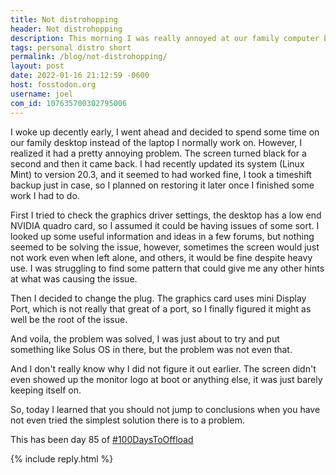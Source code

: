 ```yaml
---
title: Not distrohopping
header: Not distrohopping
description: This morning I was really annoyed at our family computer because of its graphical issues, Linux Mint seemed to have failed me, but here's what I found out
tags: personal distro short
permalink: /blog/not-distrohopping/
layout: post
date: 2022-01-16 21:12:59 -0600
host: fosstodon.org
username: joel
com_id: 107635700302795006
---
```


I woke up decently early, I went ahead and decided to spend some time on our family desktop instead of the laptop I normally work on. However, I realized it had a pretty annoying problem. The screen turned black for a second and then it came back. I had recently updated its system (Linux Mint) to version 20.3, and it seemed to had worked fine, I took a timeshift backup just in case, so I planned on restoring it later once I finished some work I had to do.

First I tried to check the graphics driver settings, the desktop has a low end NVIDIA quadro card, so I assumed it could be having issues of some sort. I looked up some useful information and ideas in a few forums, but nothing seemed to be solving the issue, however, sometimes the screen would just not work even when left alone, and others, it would be fine despite heavy use. I was struggling to find some pattern that could give me any other hints at what was causing the issue.

Then I decided to change the plug. The graphics card uses mini Display Port, which is not really that great of a port, so I finally figured it might as well be the root of the issue.

And voila, the problem was solved, I was just about to try and put something like Solus OS in there, but the problem was not even that.

And I don't really know why I did not figure it out earlier. The screen didn't even showed up the monitor logo at boot or anything else, it was just barely keeping itself on.

So, today I learned that you should not jump to conclusions when you have not even tried the simplest solution there is to a problem.

This has been day 85 of [#100DaysToOffload](https://100daystooffload.com)


{% include reply.html %}
